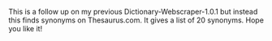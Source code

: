 This is a follow up on my previous Dictionary-Webscraper-1.0.1 but instead this finds synonyms on Thesaurus.com. It gives a list of 20 synonyms. Hope you like it!
